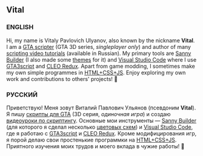 ## Vital

### ENGLISH
Hi, my name is Vitaly Pavlovich Ulyanov, also known by the nickname **Vital**. I am a [GTA scripter](https://github.com/VitalRus95/gta-scripts) (GTA 3D series, _singleplayer only_) and author of many [scripting video tutorials](https://www.youtube.com/c/VitalRUS13/featured) (available in Russian). My primary tools are [Sanny Builder](https://github.com/sannybuilder) (I also made some [themes](https://github.com/sannybuilder/themes) for it) and [Visual Studio Code](https://github.com/Microsoft/vscode/) where I use [GTA3script](https://github.com/thelink2012/vscode-gta3script) and [CLEO Redux](https://github.com/cleolibrary/CLEO-Redux). Apart from game modding, I sometimes make my own simple programmes in [HTML+CSS+JS](https://github.com/VitalRus95/HTML-Programmes). Enjoy exploring my own work and contributions to others' projects! 🙂

### РУССКИЙ
Приветствую! Меня зовут Виталий Павлович Ульянов (псевдоним **Vital**). Я пишу [скрипты для GTA](https://github.com/VitalRus95/gta-scripts) (3D серия, _одиночная игра_) и создаю [видеоуроки по скриптингу](https://www.youtube.com/c/VitalRUS13/featured). Основные мои инструменты — [Sanny Builder](https://github.com/sannybuilder) (для которого я сделал несколько [цветовых схем](https://github.com/sannybuilder/themes)) и [Visual Studio Code](https://github.com/Microsoft/vscode/), где я работаю с [GTA3script](https://github.com/thelink2012/vscode-gta3script) и [CLEO Redux](https://github.com/cleolibrary/CLEO-Redux). Кроме модифицирования игр, я порой делаю свои простенькие программки на [HTML+CSS+JS](https://github.com/VitalRus95/HTML-Programmes). Приятного изучения моих трудов и моего вклада в чужие работы! 🙂

<!--
**VitalRus95/VitalRus95** is a ✨ _special_ ✨ repository because its `README.md` (this file) appears on your GitHub profile.

Here are some ideas to get you started:

- 🔭 I’m currently working on ...
- 🌱 I’m currently learning ...
- 👯 I’m looking to collaborate on ...
- 🤔 I’m looking for help with ...
- 💬 Ask me about ...
- 📫 How to reach me: ...
- 😄 Pronouns: ...
- ⚡ Fun fact: ...
-->
